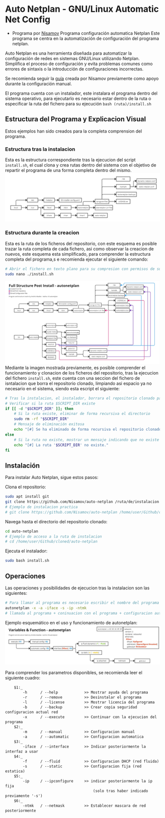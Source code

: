 # Auto Netplan - GNU/Linux Automatic Net Config
- Programa por [Nisamov](https://github.com/Nisamov)
Programa configuración automatica Netplan
Este programa se centra en la automatización de configuración del programa netplan.

Auto Netplan es una herramienta diseñada para automatizar la configuración de redes en sistemas GNU/Linux utilizando Netplan. Simplifica el proceso de configuración y evita problemas comunes como errores de sintaxis o la introducción de configuraciones incorrectas.

Se recomienda seguir la [guía](https://github.com/Theritex/LinuxCommands/tree/main/system_data/network_configuration/netplan_net) creada por Nisamov previamente como apoyo durante la configuración manual.

El programa cuenta con un instalador, este instalara el programa dentro del sistema operativo, para ejecutarlo es necesario estar dentro de la ruta o especificar la ruta del fichero para su ejecución `bash (ruta)/install.sh`

## Estructura del Programa y Explicacion Visual
Estos ejemplos han sido creados para la completa comprension del programa.

### Estructura tras la instalacion
Esta es la estructura correspondiente tras la ejecucion del script `install.sh`, el cual clona y crea rutas dentro del sistema con el objetivo de repartir el programa de una forma completa dentro del mismo.
![Estructura del Programa tras Instalacion](public-media/post-structure.jpg)
### Estructura durante la creacion
Esta es la ruta de los ficheros del repositorio, con este esquema es posible trazar la ruta completa de cada fichero, asi como observar la creacion de nuevos, este esquema esta simplificado, para comprender la estructura completa del programa,s e recomienda ejecutar el siguiente comando:
```sh
# Abrir el fichero en texto plano para su compresion con permisos de super usuario
sudo nano ./install.sh
```
![Estructura del Programa durante Instalacion](public-media/full-structure-post-install.jpg)
Mediante la imagen mostrada previamente, es posible comprender el funcionamiento y clonacion de los ficheros del repositorio, tras la ejecucion del fichero `install.sh`, este cuenta con una seccion del fichero de isntalacion que borra el repositorio clonado, limpiando asi espacio ya no necesario en el sistema, siendo esta escript el siguiente:
```sh
# Tras la instalacion, el instalador, borrara el repositorio clonado para liberar espacio
# Verificar si la ruta $SCRIPT_DIR existe
if [[ -d "$SCRIPT_DIR" ]]; then
    # Si la ruta existe, eliminar de forma recursiva el directorio
    sudo rm -rf "$SCRIPT_DIR"
    # Mensaje de eliminación exitosa
    echo "[#] Se ha eliminado de forma recursiva el repositorio clonado."
else
    # Si la ruta no existe, mostrar un mensaje indicando que no existe
    echo "[#] La ruta '$SCRIPT_DIR' no existe."
fi
```


## Instalación
Para instalar Auto Netplan, sigue estos pasos:

Clona el repositorio:
```sh
sudo apt install git
git clone https://github.com/Nisamov/auto-netplan /ruta/de/instalacion
# Ejemplo de instalacion practica
# git clone https://github.com/Nisamov/auto-netplan /home/user/Github/cloned/
```

Navega hasta el directorio del repositorio clonado:
```sh
cd auto-netplan
# Ejemplo de acceso a la ruta de instalacion
# cd /home/user/Github/cloned/auto-netplan
```
Ejecuta el instalador:
```sh
sudo bash install.sh
```

## Operaciones
Las operaciones y posibilidades de ejecucion tras la instalacion son las siguientes:
```bash
# Para llamar al programa es necesario escribir el nombre del programa + parametros
autonetplan -x -a -iface -s -ip -ntmk
# llamada al programa + coninuacion con el programa + configuracion automatica + ip estatica + agregar interfaz + ingreso de ip fija + agregar mascara de red
```
Ejemplo esquemático en el uso y funcionamiento de autonetplan:
![Estructura del Programa tras Instalacion](public-media/function-structure.jpg)

Para comprender los parametros disponibles, se recomienda leer el siguiente cuadro:
```
    $1:_
        -h      / --help            >> Mostrar ayuda del programa
        -r      / --remove          >> Desinstalar el programa
        -l      / --license         >> Mostrar licencia del programa
        -b      / --backup          >> Crear copia seguridad configuracion actual red
        -x      / --execute         >> Continuar con la ejecucion del programa
    $2:_
        -m      / --manual          >> Configuracion manual
        -a      / --automatic       >> Configuracion automatica
    $3:_
        -iface  / --interface       >> Indicar posteriormente la interfaz a usar
    $4:_
        -f      / --fluid           >> Configuracion DHCP (red fluida)
        -s      / --static          >> Configuracion fija (red estatica)
    $5:_
        -ip     / --ipconfigure     >> indicar posteriormente la ip fija
                                        (solo tras haber indicado previamente '-s')
    $6:_
        -ntmk   / --netmask         >> Establecer mascara de red posteriormente
```